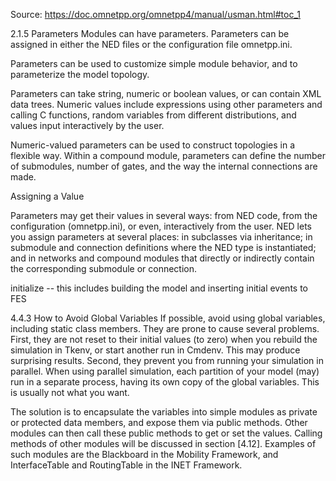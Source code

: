 Source: https://doc.omnetpp.org/omnetpp4/manual/usman.html#toc_1


2.1.5 Parameters
Modules can have parameters. Parameters can be assigned in either the NED files or the configuration file omnetpp.ini.

Parameters can be used to customize simple module behavior, and to parameterize the model topology.

Parameters can take string, numeric or boolean values, or can contain XML data trees. Numeric values include expressions using other parameters and calling C functions, random variables from different distributions, and values input interactively by the user.

Numeric-valued parameters can be used to construct topologies in a flexible way. Within a compound module, parameters can define the number of submodules, number of gates, and the way the internal connections are made.



Assigning a Value

Parameters may get their values in several ways: from NED code, from the configuration (omnetpp.ini), or even, interactively from the user. NED lets you assign parameters at several places: in subclasses via inheritance; in submodule and connection definitions where the NED type is instantiated; and in networks and compound modules that directly or indirectly contain the corresponding submodule or connection.


initialize -- this includes building the model and
              inserting initial events to FES
              

4.4.3 How to Avoid Global Variables
If possible, avoid using global variables, including static class members. They are prone to cause several problems. First, they are not reset to their initial values (to zero) when you rebuild the simulation in Tkenv, or start another run in Cmdenv. This may produce surprising results. Second, they prevent you from running your simulation in parallel. When using parallel simulation, each partition of your model (may) run in a separate process, having its own copy of the global variables. This is usually not what you want.

The solution is to encapsulate the variables into simple modules as private or protected data members, and expose them via public methods. Other modules can then call these public methods to get or set the values. Calling methods of other modules will be discussed in section [4.12]. Examples of such modules are the Blackboard in the Mobility Framework, and InterfaceTable and RoutingTable in the INET Framework.
